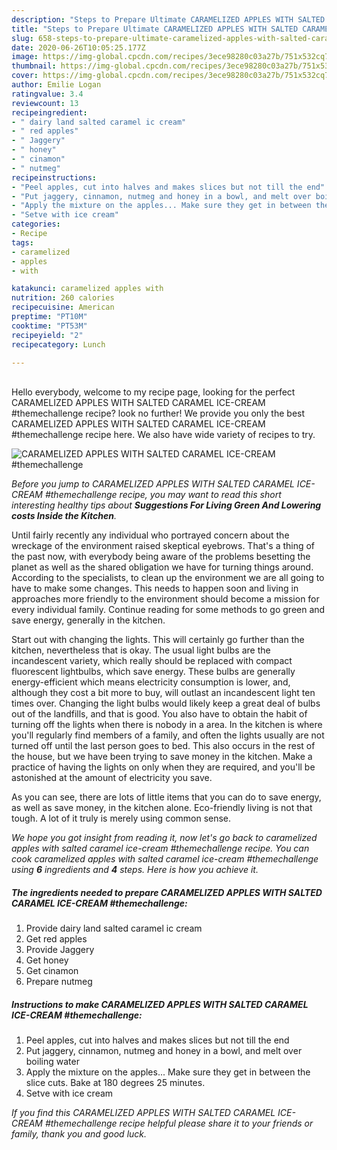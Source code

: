 ```yaml
---
description: "Steps to Prepare Ultimate CARAMELIZED APPLES WITH SALTED CARAMEL ICE-CREAM #themechallenge"
title: "Steps to Prepare Ultimate CARAMELIZED APPLES WITH SALTED CARAMEL ICE-CREAM #themechallenge"
slug: 658-steps-to-prepare-ultimate-caramelized-apples-with-salted-caramel-ice-cream-themechallenge
date: 2020-06-26T10:05:25.177Z
image: https://img-global.cpcdn.com/recipes/3ece98280c03a27b/751x532cq70/caramelized-apples-with-salted-caramel-ice-cream-themechallenge-recipe-main-photo.jpg
thumbnail: https://img-global.cpcdn.com/recipes/3ece98280c03a27b/751x532cq70/caramelized-apples-with-salted-caramel-ice-cream-themechallenge-recipe-main-photo.jpg
cover: https://img-global.cpcdn.com/recipes/3ece98280c03a27b/751x532cq70/caramelized-apples-with-salted-caramel-ice-cream-themechallenge-recipe-main-photo.jpg
author: Emilie Logan
ratingvalue: 3.4
reviewcount: 13
recipeingredient:
- " dairy land salted caramel ic cream"
- " red apples"
- " Jaggery"
- " honey"
- " cinamon"
- " nutmeg"
recipeinstructions:
- "Peel apples, cut into halves and makes slices but not till the end"
- "Put jaggery, cinnamon, nutmeg and honey in a bowl, and melt over boiling water"
- "Apply the mixture on the apples... Make sure they get in between the slice cuts. Bake at 180 degrees 25 minutes."
- "Setve with ice cream"
categories:
- Recipe
tags:
- caramelized
- apples
- with

katakunci: caramelized apples with 
nutrition: 260 calories
recipecuisine: American
preptime: "PT10M"
cooktime: "PT53M"
recipeyield: "2"
recipecategory: Lunch

---
```

<br>
Hello everybody, welcome to my recipe page, looking for the perfect CARAMELIZED APPLES WITH SALTED CARAMEL ICE-CREAM #themechallenge recipe? look no further! We provide you only the best CARAMELIZED APPLES WITH SALTED CARAMEL ICE-CREAM #themechallenge recipe here. We also have wide variety of recipes to try.
<br>


![CARAMELIZED APPLES WITH SALTED CARAMEL ICE-CREAM #themechallenge](https://img-global.cpcdn.com/recipes/3ece98280c03a27b/751x532cq70/caramelized-apples-with-salted-caramel-ice-cream-themechallenge-recipe-main-photo.jpg)

<i>Before you jump to CARAMELIZED APPLES WITH SALTED CARAMEL ICE-CREAM #themechallenge recipe, you may want to read this short interesting healthy tips about 
<strong>Suggestions For Living Green And Lowering costs Inside the Kitchen</strong>.</i>
</br>

Until fairly recently any individual who portrayed concern about the wreckage of the environment raised skeptical eyebrows. That's a thing of the past now, with everybody being aware of the problems besetting the planet as well as the shared obligation we have for turning things around. According to the specialists, to clean up the environment we are all going to have to make some changes. This needs to happen soon and living in approaches more friendly to the environment should become a mission for every individual family. Continue reading for some methods to go green and save energy, generally in the kitchen.

Start out with changing the lights. This will certainly go further than the kitchen, nevertheless that is okay. The usual light bulbs are the incandescent variety, which really should be replaced with compact fluorescent lightbulbs, which save energy. These bulbs are generally energy-efficient which means electricity consumption is lower, and, although they cost a bit more to buy, will outlast an incandescent light ten times over. Changing the light bulbs would likely keep a great deal of bulbs out of the landfills, and that is good. You also have to obtain the habit of turning off the lights when there is nobody in a area. In the kitchen is where you'll regularly find members of a family, and often the lights usually are not turned off until the last person goes to bed. This also occurs in the rest of the house, but we have been trying to save money in the kitchen. Make a practice of having the lights on only when they are required, and you'll be astonished at the amount of electricity you save.

As you can see, there are lots of little items that you can do to save energy, as well as save money, in the kitchen alone. Eco-friendly living is not that tough. A lot of it truly is merely using common sense.


<i>We hope you got insight from reading it, now let's go back to caramelized apples with salted caramel ice-cream #themechallenge recipe. You can cook caramelized apples with salted caramel ice-cream #themechallenge using <strong>6</strong> ingredients and <strong>4</strong> steps. Here is how you achieve it.
</i>

##### The ingredients needed to prepare CARAMELIZED APPLES WITH SALTED CARAMEL ICE-CREAM #themechallenge:

1. Provide  dairy land salted caramel ic cream
1. Get  red apples
1. Provide  Jaggery
1. Get  honey
1. Get  cinamon
1. Prepare  nutmeg


##### Instructions to make CARAMELIZED APPLES WITH SALTED CARAMEL ICE-CREAM #themechallenge:

1. Peel apples, cut into halves and makes slices but not till the end
1. Put jaggery, cinnamon, nutmeg and honey in a bowl, and melt over boiling water
1. Apply the mixture on the apples... Make sure they get in between the slice cuts. Bake at 180 degrees 25 minutes.
1. Setve with ice cream


<i>If you find this CARAMELIZED APPLES WITH SALTED CARAMEL ICE-CREAM #themechallenge recipe helpful please share it to your friends or family, thank you and good luck.</i>
